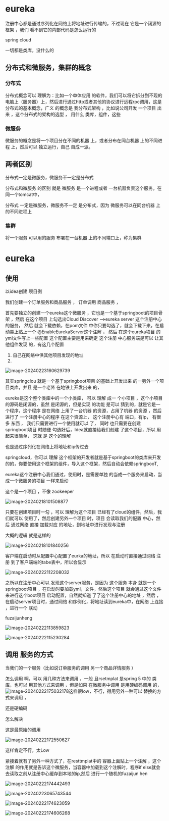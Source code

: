 
# eureka

注册中心都是通过序列化在网络上将地址进行传输的，不过现在 它是一个闭源的框架 ，我们 看不到它的内部代码是怎么运行的



spring cloud 

一切都是类库，没什么的









##  分布式和微服务，集群的概念

### 分布式

分布式概念可以 理解为：比如一个单体应用 的软件，我们可以将它拆分到不现的电脑上（服务器）上，然后进行通过http或者其他的协议进行远程rpc调用，这是分布式的基本概念，广义 的概念是 我分布式架构 ，比如说公司开发 一个项目 出来 ，这个分布式的架构的选型 ， 用什么 类库，组件，这些

### 微服务

微服务的概念是将一个项目分在不同的机器 上，或者分布在同台机器 上的不同进程 上，然后可以 独立运行，自己 自成一派。







## 两者区别 

分布式一定是微服务，微服务不一定是分布式

分布式和微服务 的区别 就是 微服务 是一个进程或者 一台机器负责这个服务，在同一个tomcat中， 

分布式 一定是微服务，微服务不一定 是分布式，因为 微服务可以在同台机器 上的不同进程上





### 集群

将一个服务 可以用的服务 布署在一台机器 上的不同端口上，称为集群







# eureka

## 使用

以idea创建 项目例

我们创建一个订单服务和商品服务 ， 订单调用 商品服务 ，  

首先要独立的创建一个eureka这个微服务 ，它也是一个基于springboot的项目骨架 ，然后 在这个项目 上勾选出Cloud Discover  —>eureka  server 这个注册中心的服务，   然后 就会下载依赖，在pom文件 中你只要勾选了，就会下载下来，在启动类上贴上一个 @EnableEurekaServer这个注解 ， 然后 在这个eureka项目 的yml文件写上一些配置 这个配置主要是用来确定 这个注册 中心服务端是可以 让其他组件发现 的，有这几个配置 

1. 自己在网络中供其他项目发现的地址 
2. 







![image-20240223160629739](https://raw.githubusercontent.com/Eat-garlic/picture/master/CWZJ/20240223160629.png)





其实springclou 就是一个基于springboot项目 的基础上开发出来 的一另外一个项目类库，并且 是一个老外 在地铁上开发出来 的，

eureka是这个整个类库中的一个小类库， 可以 理解 成一 个小项目 ，这个小项目 的源码是闭源的，虽然 是闭源的，但是实现 的功能 是可以 猜到的，就是它是一个程序，这个程序 是在网络 上用了一台机器 的资源，占用了机器 的资源 ，然后进行了 一个注册中心的程序 在这个资源上，  这个注册中心有  端口，有ip， 有很多 东西 ， 我们只需要进行一个使用就可以 了，   同时 也只需要在创建 springboot项目 时随便 勾选好后，Idea就直接给我们创建 了这个项目，所以 用起来很简单， 这就 是  这个的理解 





也是通过序列化在网络上将地址和ip传过去



springcloud，你可以 理解 这个框架的开发者就是基于springboot的类库来开发的的，你要使用这个框架的组件，导入这个框架，然后自动会依赖springbooT,

 eureka这个注册中心我们通过，使用时，是需要单独 的当成一个服务来启动，当成一个微服务的项目 一样来启动

这个是一个项目 ，不像 zookeeper









![image-20240218101508877](https://raw.githubusercontent.com/Eat-garlic/picture/master/CWZJ/20240218101509.png)

只要在创建项目时一勾  ，可以 理解为这个项目 已经有了cloud的组件，然后，我们就可以 使用了，然后创建另外一个项目 时，项目 会读取我们的配置 中心，然后 通过网络 直接 加载对应 的地址，到地址中进行发现与注册 

大概的逻辑 就是这样的





![image-20240218101840256](https://raw.githubusercontent.com/Eat-garlic/picture/master/CWZJ/20240218101840.png)

客户端在启动时从配置中心配置了eurka的地址，所以 在启动时直接通过网络 注册 到了客户端端的tabe表中，所以会显示  









![image-20240222112208032](https://raw.githubusercontent.com/Eat-garlic/picture/master/CWZJ/20240222112208.png)

之所以在注册中心可以 发现这个server服务，是因为 这个服务 本身 就是一个springboot项目 ，在启动时要加载yml，文件，然后这个项目 就会通过这个文件 来进行这个boot项目 启动配置，自然就知道 了了这个注册中心的地址 ，然后 ，在启动server项目时，通过网络 和序例化，将地址读到eureka中，在网络 上连接 ，进行一个 联动







fuzaijunheng

![image-20240222113859823](https://raw.githubusercontent.com/Eat-garlic/picture/master/CWZJ/20240222113859.png)





![image-20240222115230284](https://raw.githubusercontent.com/Eat-garlic/picture/master/CWZJ/20240222115230.png)





## 调用 服务的方式 

当我们的一个服务（比如说订单服务的调用 另一个商品详情服务 ）

怎么调用 啊，可以 用几种方法来调用 ，一般 且rsetmplat  是spring 5 中的 类库，也可以 用其他方式来调用 ，但是如果 在微服务中调用 是用硬编码调用 的，![image-20240222175032178](https://raw.githubusercontent.com/Eat-garlic/picture/master/CWZJ/20240222175032.png)这样很low，不行，得用另外一种可以 替换的方式来调用 ，



还是硬编码 

怎么解决 





这是最原始的调用 

![image-20240222172550627](https://raw.githubusercontent.com/Eat-garlic/picture/master/CWZJ/20240222172550.png)

这样肯定不行，太Low





紧接着就有了另外一种方式了，在resttmplat中的 容器上面贴上一个注解 ，这个注解 的作用就是告诉这个微服务，当容器中加载到这个注解时，程序if else就会去读取之前从注册中心缓存到本地的ip,然后 进行一个随机的fuzaijun  hen   









![image-20240222174442493](https://raw.githubusercontent.com/Eat-garlic/picture/master/CWZJ/20240222174442.png)



![image-20240223065743544](https://raw.githubusercontent.com/Eat-garlic/picture/master/CWZJ/20240223065743.png)





![image-20240222174623059](https://raw.githubusercontent.com/Eat-garlic/picture/master/CWZJ/20240222174623.png)





![image-20240222174606268](https://raw.githubusercontent.com/Eat-garlic/picture/master/CWZJ/20240222174606.png)





